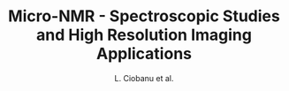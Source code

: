 ---
cat: ciel
subcat: neurophysics
bestof: false
author: L. Ciobanu et al.
title: Micro-NMR - Spectroscopic Studies and High Resolution Imaging Applications
year: 2006
type: misc
---